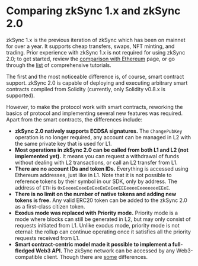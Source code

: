 # Comparing zkSync 1.x and zkSync 2.0

zkSync 1.x is the previous iteration of zkSync which has been on mainnet for over a year. It supports cheap transfers, swaps, NFT minting, and trading. Prior experience with zkSync 1.x is not required for using zkSync 2.0; to get started, review the [comparison with Ethereum](./ethereum-vs-v2.md) page, or go through the [list](./tutorials) of comprehensive tutorials.

The first and the most noticeable difference is, of course, smart contract support. zkSync 2.0 is capable of deploying and executing arbitrary smart contracts compiled from Solidity (currently, only Solidity v0.8.x is supported).

However, to make the protocol work with smart contracts, reworking the basics of protocol and
implementing several new features was required. Apart from the smart contracts, the differences include:

- **zkSync 2.0 natively supports ECDSA signatures.** The `ChangePubKey` operation is no longer
  required, any account can be managed in L2 with the same private key that is used for L1.
- **Most operations in zkSync 2.0 can be called from both L1 and L2 (not implemented yet).** It means you can request a withdrawal of funds
  without dealing with L2 transactions, or call an L2 transfer from L1.
- **There are no account IDs and token IDs.** Everything is accessed using Ethereum addresses, just like in L1. Note that it is not possible to reference tokens by their symbol in our SDK, only by address. The address of `ETH` is `0xEeeeeEeeeEeEeeEeEeEeeEEEeeeeEeeeeeeeEEeE`.
- **There is no limit on the number of native tokens and adding new tokens is free.** Any valid ERC20 token can be added to the zkSync 2.0 as a first-class citizen token.
- **Exodus mode was replaced with Priority mode.** Priority mode is a mode where blocks can still be generated in L2, but
  may only consist of requests initiated from L1. Unlike exodus mode, priority mode is not eternal: the rollup can continue
  operating once it satisfies all the priority requests received from L1.
- **Smart contract-centric model made it possible to implement a full-fledged Web3 API.** The zkSync network can be accessed by
  any Web3-compatible client. Though there are [some](./ethereum-vs-v2.md) differences.
